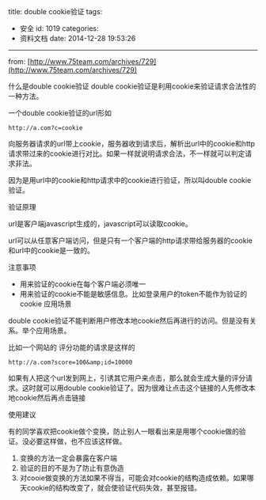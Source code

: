 title: double cookie验证
tags:
  - 安全
id: 1019
categories:
  - 资料文档
date: 2014-12-28 19:53:26
---

from: [http://www.75team.com/archives/729](http://www.75team.com/archives/729)

什么是double cookie验证
double cookie验证是利用cookie来验证请求合法性的一种方法。

一个double cookie验证的url形如

`http://a.com?c=cookie`

向服务器请求的url带上cookie，服务器收到请求后，解析出url中的cookie和http请求带过来的cookie进行对比。如果一样就说明请求合法，不一样就可以判定请求非法。

因为是用url中的cookie和http请求中的cookie进行验证，所以叫double cookie验证。

验证原理

url是客户端javascript生成的，javascript可以读取cookie。

url可以从任意客户端访问，但是只有一个客户端的http请求带给服务器的cookie和url中的cookie是一致的。

注意事项

*   用来验证的cookie在每个客户端必须唯一
*   用来验证的cookie不能是敏感信息。比如登录用户的token不能作为验证的cookie
应用场景

double cookie验证不能判断用户修改本地cookie然后再进行的访问。但是没有关系。举个应用场景。

比如一个网站的 评分功能的请求是这样的

`http://a.com?score=100&amp;id=10000`

如果有人把这个url发到网上，引诱其它用户来点击，那么就会生成大量的评分请求。这时就可以用double cookie验证了。因为很难让点击这个链接的人先修改本地cookie然后再点击链接

使用建议

有的同学喜欢把cookie做个变换，防止别人一眼看出来是用哪个cookie做的验证。没必要这样做，也不应该这样做。

1.  变换的方法一定会暴露在客户端
2.  验证的目的不是为了防止有意伪造
3.  对cooie做变换的方法如果不得当，可能会对cookie的结构造成依赖。如果哪天cookie的结构改变了，就会使验证代码失效，甚至报错。
